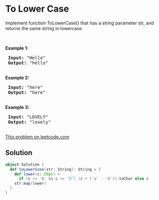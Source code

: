 # To Lower Case

<p>Implement function ToLowerCase() that has a string parameter str, and returns the same string in lowercase.</p>
 
 <p>&nbsp;</p>
 
 <div>
 <p><strong>Example 1:</strong></p>
 
 <pre>
 <strong>Input: </strong><span id="example-input-1-1">&quot;Hello&quot;</span>
 <strong>Output: </strong><span id="example-output-1">&quot;hello&quot;</span>
 </pre>
 
 <div>
 <p><strong>Example 2:</strong></p>
 
 <pre>
 <strong>Input: </strong><span id="example-input-2-1">&quot;here&quot;</span>
 <strong>Output: </strong><span id="example-output-2">&quot;here&quot;</span>
 </pre>
 
 <div>
 <p><strong>Example 3:</strong></p>
 
 <pre>
 <strong>Input: </strong><span id="example-input-3-1">&quot;LOVELY&quot;</span>
 <strong>Output: </strong><span id="example-output-3">&quot;lovely&quot;</span>
 </pre>
 </div>
 </div>
 </div>

[This problem on leetcode.com](https://leetcode.com/problems/to-lower-case/)

## Solution

```scala
object Solution {
  def toLowerCase(str: String): String = {
    def lower(c: Char) =
      if (c >= 'A' && c <= 'Z') (c + ('a' - 'A')).toChar else c
    str.map(lower)
  }
}
```
